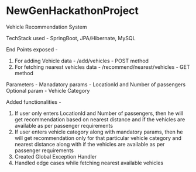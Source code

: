 # NewGenHackathonProject


Vehicle Recommendation System


TechStack used - SpringBoot, JPA/Hibernate, MySQL


End Points exposed -
1. For adding Vehicle data  -  /add/vehicles - POST method
2. For fetching nearest vehicles data  -  /recommend/nearest/vehicles  - GET method


Parameters - 
Manadatory params - LocationId and Number of passengers
Optional param - Vehicle Category


Added functionalities - 
1. If user only enters LocationId and Number of passengers, then he will get recommendation based on nearest distance and if the vehicles are available as per passenger requirements
2. If user enters vehicle category along with mandatory params, then he will get recommendation only for that particular vehicle category and nearest distance along with if the vehicles are available as per passenger requirements
3. Created Global Exception Handler
4. Handled edge cases while fetching nearest available vehicles
